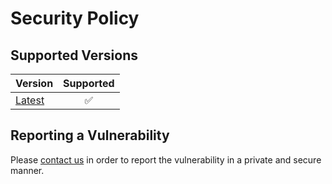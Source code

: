 # Security Policy

## Supported Versions

| Version        | Supported          |
| -------------- | :----------------: |
| [Latest][root] | :white_check_mark: |

## Reporting a Vulnerability

Please [contact us][contact] in order to report the vulnerability in a private and secure manner.

<!-- Link aliases -->

[root]: ./

<!-- Contact -->

[contact]: ./CONTACT.md
